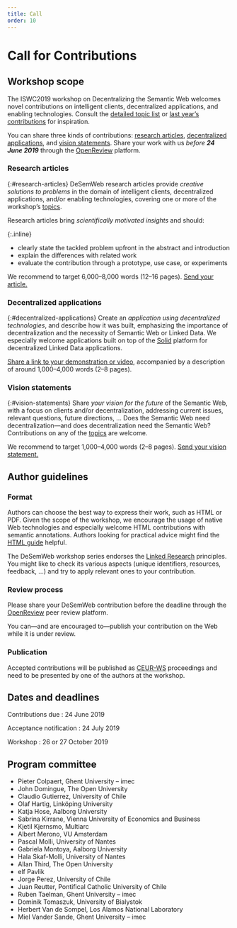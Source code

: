 ```yaml
---
title: Call
order: 10
---
```

# Call for Contributions

## Workshop scope
The ISWC2019 workshop on Decentralizing the Semantic Web
welcomes novel contributions on intelligent clients,
decentralized applications, and enabling technologies.
Consult the [detailed topic list](/topics/)
or [last year’s contributions](http://iswc2018.desemweb.org/)
for inspiration.

You can share three kinds of contributions:
[research articles](#research-articles),
[decentralized applications](#decentralized-applications),
and [vision statements](#vision-statements).
Share your work with us _before **24 June 2019**_
through the [OpenReview](https://openreview.net/group?id=swsa.semanticweb.org/ISWC/2019/Workshop/DeSemWeb) platform.

### Research articles
{:#research-articles}
DeSemWeb research articles provide _creative solutions to problems_
in the domain of intelligent clients, decentralized applications,
and/or enabling technologies,
covering one or more of the workshop’s [topics](/topics/).

Research articles bring _scientifically motivated insights_ and should:

{:.inline}
- clearly state the tackled problem upfront in the abstract and introduction
- explain the differences with related work
- evaluate the contribution
  through a prototype, use case, or experiments

We recommend to target 6,000–8,000 words (12–16 pages).
[Send your article.](https://openreview.net/group?id=swsa.semanticweb.org/ISWC/2019/Workshop/DeSemWeb)

### Decentralized applications
{:#decentralized-applications}
Create an _application using decentralized technologies_,
and describe how it was built,
emphasizing the importance of decentralization
and the necessity of Semantic Web or Linked Data.
We especially welcome applications
built on top of the [Solid](https://solid.mit.edu/) platform
for decentralized Linked Data applications.

[Share a link to your demonstration or video](https://openreview.net/group?id=swsa.semanticweb.org/ISWC/2019/Workshop/DeSemWeb),
accompanied by a description of around 1,000–4,000 words (2–8 pages).

### Vision statements
{:#vision-statements}
Share _your vision for the future_ of the Semantic Web,
with a focus on clients and/or decentralization,
addressing current issues, relevant questions, future directions, …
Does the Semantic Web need decentralization—and
does decentralization need the Semantic Web?
Contributions on any of the [topics](/topics/) are welcome.

We recommend to target 1,000–4,000 words (2–8 pages).
[Send your vision statement.](https://openreview.net/group?id=swsa.semanticweb.org/ISWC/2019/Workshop/DeSemWeb)


## Author guidelines

### Format
Authors can choose the best way to express their work,
such as HTML or PDF.
Given the scope of the workshop,
we encourage the usage of native Web technologies
and especially welcome HTML contributions with semantic annotations.
Authors looking for practical advice might find the
[HTML guide](http://iswc2019.semanticweb.org/calls/html-submission-guide/) helpful.

The DeSemWeb workshop series endorses the
[Linked Research](https://linkedresearch.org/) principles.
You might like to check its various aspects
(unique identifiers, resources, feedback, …)
and try to apply relevant ones to your contribution.

### Review process
Please share your DeSemWeb contribution before the deadline
through the [OpenReview](https://openreview.net/group?id=swsa.semanticweb.org/ISWC/2019/Workshop/DeSemWeb) peer review platform.

You can—and are encouraged to—publish your contribution on the Web
while it is under review.

### Publication
Accepted contributions will be published as [CEUR-WS](http://ceur-ws.org/) proceedings
and need to be presented by one of the authors at the workshop.


## Dates and deadlines
Contributions due
: 24 June 2019

Acceptance notification
: 24 July 2019

Workshop
: 26 or 27 October 2019

## Program committee
- Pieter Colpaert, Ghent University – imec
- John Domingue, The Open University
- Claudio Gutierrez, University of Chile
- Olaf Hartig, Linköping University
- Katja Hose, Aalborg University
- Sabrina Kirrane, Vienna University of Economics and Business
- Kjetil Kjernsmo, Multiarc
- Albert Merono, VU Amsterdam
- Pascal Molli, University of Nantes
- Gabriela Montoya, Aalborg University
- Hala Skaf-Molli, University of Nantes
- Allan Third, The Open University
- elf Pavlik
- Jorge Perez, University of Chile
- Juan Reutter, Pontifical Catholic University of Chile
- Ruben Taelman, Ghent University – imec
- Dominik Tomaszuk, University of Bialystok
- Herbert Van de Sompel, Los Alamos National Laboratory
- Miel Vander Sande, Ghent University – imec
